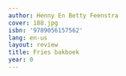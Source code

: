 ```yaml
---
author: Henny En Betty Feenstra
cover: 188.jpg
isbn: '9789056157562'
lang: en-us
layout: review
title: Fries bakboek
year: 0
---
```


